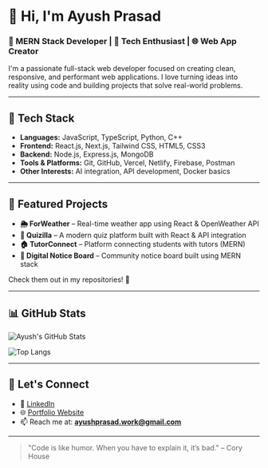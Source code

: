 # 👋 Hi, I'm Ayush Prasad

### 🚀 MERN Stack Developer | 🧠 Tech Enthusiast | 🌐 Web App Creator

I'm a passionate full-stack web developer focused on creating clean, responsive, and performant web applications. I love turning ideas into reality using code and building projects that solve real-world problems.

---

## 🔧 Tech Stack

- **Languages:** JavaScript, TypeScript, Python, C++
- **Frontend:** React.js, Next.js, Tailwind CSS, HTML5, CSS3
- **Backend:** Node.js, Express.js, MongoDB
- **Tools & Platforms:** Git, GitHub, Vercel, Netlify, Firebase, Postman
- **Other Interests:** AI integration, API development, Docker basics

---

## 📌 Featured Projects

- **🌦️ ForWeather** – Real-time weather app using React & OpenWeather API  
- **🧠 Quizilla** – A modern quiz platform built with React & API integration  
- **🏠 TutorConnect** – Platform connecting students with tutors (MERN)  
- **📢 Digital Notice Board** – Community notice board built using MERN stack  

Check them out in my repositories! 🚀

---

## 📊 GitHub Stats

![Ayush's GitHub Stats](https://github-readme-stats.vercel.app/api?username=ayushprasad07&show_icons=true&theme=radical)

![Top Langs](https://github-readme-stats.vercel.app/api/top-langs/?username=ayushprasad07&layout=compact&theme=radical)

---

## 🤝 Let's Connect

- 💼 [LinkedIn](https://www.linkedin.com/in/ayushprasad07/)
- 🌐 [Portfolio Website](https://ayushprasad07.github.io/portfolio) <!-- Update if different -->
- 📫 Reach me at: **ayushprasad.work@gmail.com**

---

> "Code is like humor. When you have to explain it, it’s bad." – Cory House

